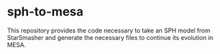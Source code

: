 # sph-to-mesa
This repository provides the code necessary to take an SPH model from StarSmasher and generate the necessary files to continue its evolution in MESA.
